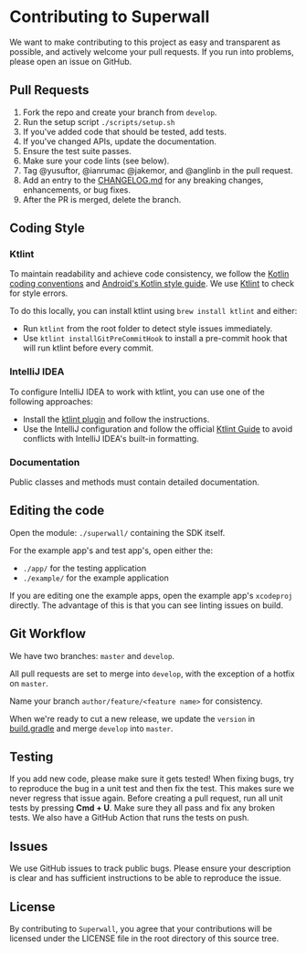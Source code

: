 # Contributing to Superwall

We want to make contributing to this project as easy and transparent as
possible, and actively welcome your pull requests. If you run into problems,
please open an issue on GitHub.

## Pull Requests

1. Fork the repo and create your branch from `develop`.
2. Run the setup script `./scripts/setup.sh`
3. If you've added code that should be tested, add tests.
4. If you've changed APIs, update the documentation.
5. Ensure the test suite passes.
6. Make sure your code lints (see below).
7. Tag @yusuftor, @ianrumac @jakemor, and @anglinb in the pull request.
8. Add an entry to the [CHANGELOG.md](../CHANGELOG.md) for any breaking changes, enhancements, or bug fixes.
9. After the PR is merged, delete the branch.

## Coding Style


### Ktlint

To maintain readability and achieve code consistency, we follow the [Kotlin coding conventions](https://kotlinlang.org/docs/coding-conventions.html)
and [Android's Kotlin style guide](https://developer.android.com/kotlin/style-guide).
We use [Ktlint](https://github.com/pinterest/ktlint) to check for style errors.

To do this locally, you can install ktlint using `brew install ktlint` and either:
* Run `ktlint` from the root folder to detect style issues immediately.
* Use `ktlint installGitPreCommitHook` to install a pre-commit hook that will run ktlint before every commit.

### IntelliJ IDEA

To configure IntelliJ IDEA to work with ktlint, you can use one of the following approaches:

* Install the [ktlint plugin](https://plugins.jetbrains.com/plugin/15057-ktlint) and follow the instructions.
* Use the IntelliJ configuration and follow the official [Ktlint Guide](https://pinterest.github.io/ktlint/latest/rules/configuration-intellij-idea/) to avoid conflicts with IntelliJ IDEA's built-in formatting.

### Documentation

Public classes and methods must contain detailed documentation.

## Editing the code

Open the module: `./superwall/` containing the SDK itself.

For the example app's and test app's, open either the:
* `./app/` for the testing application
* `./example/` for the example application

If you are editing one the example apps, open the example app's `xcodeproj` directly. The advantage of this is that you can see linting issues on build.

## Git Workflow

We have two branches: `master` and `develop`.

All pull requests are set to merge into `develop`, with the exception of a hotfix on `master`.

Name your branch `author/feature/<feature name>` for consistency.

When we're ready to cut a new release, we update the `version` in [build.gradle](/superwall/build.gradle.kts) and merge `develop` into `master`. 

## Testing

If you add new code, please make sure it gets tested! When fixing bugs, try to reproduce the bug in a unit test and then fix the test. This makes sure we never regress that issue again.
Before creating a pull request, run all unit tests by pressing **Cmd + U**. Make sure they all pass and fix any broken tests.
We also have a GitHub Action that runs the tests on push.

## Issues

We use GitHub issues to track public bugs. Please ensure your description is clear and has sufficient instructions to be able to reproduce the issue.

## License

By contributing to `Superwall`, you agree that your contributions will be licensed under the LICENSE file in the root directory of this source tree.